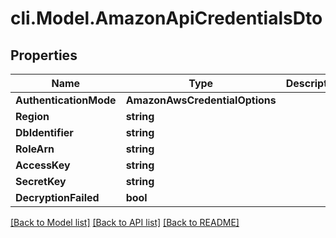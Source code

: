 # cli.Model.AmazonApiCredentialsDto

## Properties

Name | Type | Description | Notes
------------ | ------------- | ------------- | -------------
**AuthenticationMode** | **AmazonAwsCredentialOptions** |  | 
**Region** | **string** |  | 
**DbIdentifier** | **string** |  | 
**RoleArn** | **string** |  | [optional] 
**AccessKey** | **string** |  | [optional] 
**SecretKey** | **string** |  | [optional] 
**DecryptionFailed** | **bool** |  | [optional] 

[[Back to Model list]](../README.md#documentation-for-models) [[Back to API list]](../README.md#documentation-for-api-endpoints) [[Back to README]](../README.md)


